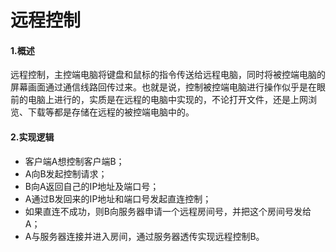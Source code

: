 # 远程控制

#### 1.概述

远程控制，主控端电脑将键盘和鼠标的指令传送给远程电脑，同时将被控端电脑的屏幕画面通过通信线路回传过来。也就是说，控制被控端电脑进行操作似乎是在眼前的电脑上进行的，实质是在远程的电脑中实现的，不论打开文件，还是上网浏览、下载等都是存储在远程的被控端电脑中的。

#### 2.实现逻辑

- 客户端A想控制客户端B；
- A向B发起控制请求；
- B向A返回自己的IP地址及端口号；
- A通过B发回来的IP地址和端口号发起直连控制；
- 如果直连不成功，则B向服务器申请一个远程房间号，并把这个房间号发给A；
- A与服务器连接并进入房间，通过服务器透传实现远程控制B。

